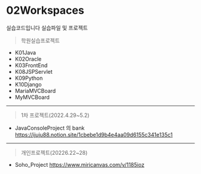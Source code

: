 # 02Workspaces
실습코드입니다
실습파일 및 프로젝트

>  학원실습프로젝트
* K01Java 
* K02Oracle
* K03FrontEnd
* K08JSPServlet
* K09Python
* K10Django
* MariaMVCBoard
* MyMVCBoard
* * *
> 1차 프로젝트(2022.4.29~5.2)
* JavaConsoleProject 의 bank
https://ijuju88.notion.site/1cbebe1d9b4e4aa09d6155c341e135c1
* * *
>  개인프로젝트(20226.22~28)
* Soho_Project
https://www.miricanvas.com/v/1185ioz
